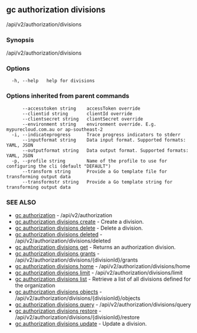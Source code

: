 ## gc authorization divisions

/api/v2/authorization/divisions

### Synopsis

/api/v2/authorization/divisions

### Options

```
  -h, --help   help for divisions
```

### Options inherited from parent commands

```
      --accesstoken string    accessToken override
      --clientid string       clientId override
      --clientsecret string   clientSecret override
      --environment string    environment override. E.g. mypurecloud.com.au or ap-southeast-2
  -i, --indicateprogress      Trace progress indicators to stderr
      --inputformat string    Data input format. Supported formats: YAML, JSON
      --outputformat string   Data output format. Supported formats: YAML, JSON
  -p, --profile string        Name of the profile to use for configuring the cli (default "DEFAULT")
      --transform string      Provide a Go template file for transforming output data
      --transformstr string   Provide a Go template string for transforming output data
```

### SEE ALSO

* [gc authorization](gc_authorization.html)	 - /api/v2/authorization
* [gc authorization divisions create](gc_authorization_divisions_create.html)	 - Create a division.
* [gc authorization divisions delete](gc_authorization_divisions_delete.html)	 - Delete a division.
* [gc authorization divisions deleted](gc_authorization_divisions_deleted.html)	 - /api/v2/authorization/divisions/deleted
* [gc authorization divisions get](gc_authorization_divisions_get.html)	 - Returns an authorization division.
* [gc authorization divisions grants](gc_authorization_divisions_grants.html)	 - /api/v2/authorization/divisions/{divisionId}/grants
* [gc authorization divisions home](gc_authorization_divisions_home.html)	 - /api/v2/authorization/divisions/home
* [gc authorization divisions limit](gc_authorization_divisions_limit.html)	 - /api/v2/authorization/divisions/limit
* [gc authorization divisions list](gc_authorization_divisions_list.html)	 - Retrieve a list of all divisions defined for the organization
* [gc authorization divisions objects](gc_authorization_divisions_objects.html)	 - /api/v2/authorization/divisions/{divisionId}/objects
* [gc authorization divisions query](gc_authorization_divisions_query.html)	 - /api/v2/authorization/divisions/query
* [gc authorization divisions restore](gc_authorization_divisions_restore.html)	 - /api/v2/authorization/divisions/{divisionId}/restore
* [gc authorization divisions update](gc_authorization_divisions_update.html)	 - Update a division.


